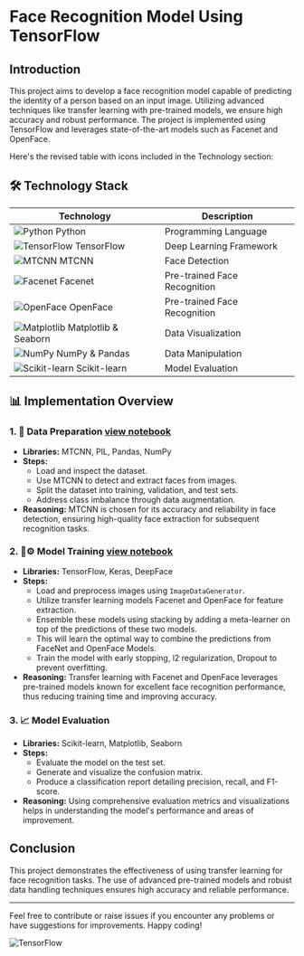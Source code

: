 # Face Recognition Model Using TensorFlow

## Introduction
This project aims to develop a face recognition model capable of predicting the identity of a person based on an input image. Utilizing advanced techniques like transfer learning with pre-trained models, we ensure high accuracy and robust performance. The project is implemented using TensorFlow and leverages state-of-the-art models such as Facenet and OpenFace.

Here's the revised table with icons included in the Technology section:

## 🛠️ Technology Stack
| Technology                                                   | Description                    |
|--------------------------------------------------------------|--------------------------------|
| ![Python](https://img.icons8.com/color/48/000000/python.png) Python                | Programming Language           |
| ![TensorFlow](https://img.icons8.com/color/48/000000/tensorflow.png) TensorFlow    | Deep Learning Framework        |
| ![MTCNN](https://img.icons8.com/color/48/000000/face-id.png) MTCNN                 | Face Detection                 |
| ![Facenet](https://img.icons8.com/color/48/000000/facial-recognition-scan.png) Facenet | Pre-trained Face Recognition   |
| ![OpenFace](https://img.icons8.com/color/48/000000/facial-recognition-scan.png) OpenFace | Pre-trained Face Recognition   |
| ![Matplotlib](https://img.icons8.com/color/48/000000/bar-chart.png) Matplotlib & Seaborn | Data Visualization             |
| ![NumPy](https://img.icons8.com/color/48/000000/numpy.png) NumPy & Pandas         | Data Manipulation              |
| ![Scikit-learn](https://camo.githubusercontent.com/632fad41ad7b3cbaf743281aa2332b3215ad9c621f7e3ffeb9f2274207a82a88/68747470733a2f2f696d672e736869656c64732e696f2f62616467652f2d5363696b69745f4c6561726e2d4637393331453f7374796c653d666c6174266c6f676f3d7363696b69742d6c6561726e266c6f676f436f6c6f723d7768697465) Scikit-learn | Model Evaluation               |

## 📊 Implementation Overview

### 1. 📄 Data Preparation [view notebook](data_preparation.ipynb)   
   - **Libraries:** MTCNN, PIL, Pandas, NumPy
   - **Steps:**
     - Load and inspect the dataset.
     - Use MTCNN to detect and extract faces from images.
     - Split the dataset into training, validation, and test sets.
     - Address class imbalance through data augmentation.
   - **Reasoning:** MTCNN is chosen for its accuracy and reliability in face detection, ensuring high-quality face extraction for subsequent recognition tasks.

### 2. 🤖⚙️ Model Training   [view notebook](model_training_ensemble.ipynb)
   - **Libraries:** TensorFlow, Keras, DeepFace
   - **Steps:**
     - Load and preprocess images using `ImageDataGenerator`.
     - Utilize transfer learning models Facenet and OpenFace for feature extraction.
     - Ensemble these models using stacking by adding a meta-learner on top of the predictions of these two models.
     - This will learn the optimal way to combine the predictions from FaceNet and OpenFace Models.
     - Train the model with early stopping, l2 regularization, Dropout to prevent overfitting.
   - **Reasoning:** Transfer learning with Facenet and OpenFace leverages pre-trained models known for excellent face recognition performance, thus reducing training time and improving accuracy.

### 3. 📈 Model Evaluation
   - **Libraries:** Scikit-learn, Matplotlib, Seaborn
   - **Steps:**
     - Evaluate the model on the test set.
     - Generate and visualize the confusion matrix.
     - Produce a classification report detailing precision, recall, and F1-score.
   - **Reasoning:** Using comprehensive evaluation metrics and visualizations helps in understanding the model's performance and areas of improvement.
   

## Conclusion
This project demonstrates the effectiveness of using transfer learning for face recognition tasks. The use of advanced pre-trained models and robust data handling techniques ensures high accuracy and reliable performance.

---


Feel free to contribute or raise issues if you encounter any problems or have suggestions for improvements. Happy coding!

![TensorFlow](https://img.icons8.com/color/48/000000/tensorflow.png)

